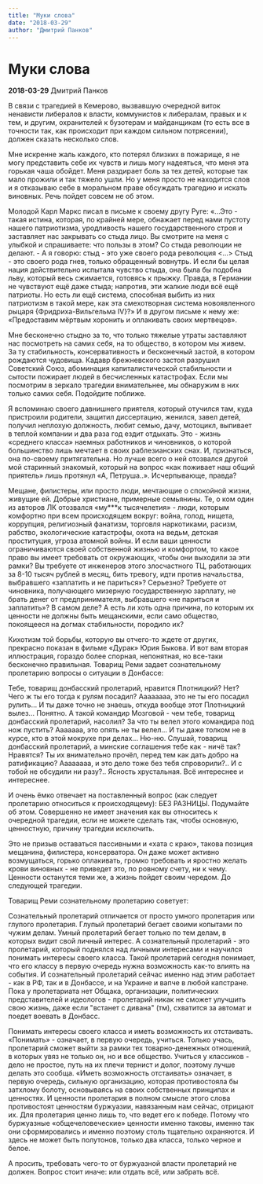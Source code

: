 ```yaml
---
title: "Муки слова"
date: "2018-03-29"
author: "Дмитрий Панков"
---
```


# Муки слова

**2018-03-29** Дмитрий Панков

В связи с трагедией в Кемерово, вызвавшую очередной виток ненависти либералов к власти, коммунистов к либералам, правых и к тем, и другим, охранителей к бузотерам и майданщикам (то есть все в точности так, как происходит при каждом сильном потрясении), должен сказать несколько слов.

Мне искренне жаль каждого, кто потерял близких в пожарище, я не могу представить себе их чувств и лишь могу надеяться, что меня эта горькая чаша обойдет. Меня раздирает боль за тех детей, которые так мало прожили и так тяжело ушли. Но у меня просто не находится слов и я отказываю себе в моральном праве обсуждать трагедию и искать виновных. Речь пойдет совсем не об этом.

Молодой Карл Маркс писал в письме к своему другу Руге: «...Это - такая истина, которая, по крайней мере, обнажает перед нами пустоту нашего патриотизма, уродливость нашего государственного строя и заставляет нас закрывать со стыда лицо. Вы смотрите на меня с улыбкой и спрашиваете: что пользы в этом? Со стыда революции не делают. - А я говорю: стыд - это уже своего рода революция <...> Стыд - это своего рода гнев, только обращенный вовнутрь. И если бы целая нация действительно испытала чувство стыда, она была бы подобна льву, который весь сжимается, готовясь к прыжку. Правда, в Германии не чувствуют ещё даже стыда; напротив, эти жалкие люди всё ещё патриоты. Но есть ли ещё система, способная выбить из них патриотизм в такой мере, как эта смехотворная система новоявленного рыцаря {Фридриха-Вильгельма IV}?» И в другом письме к нему же: «Предоставим мёртвым хоронить и оплакивать своих мертвецов».

Мне бесконечно стыдно за то, что только тяжелые утраты заставляют нас посмотреть на самих себя, на то общество, в котором мы живем. За ту стабильность, консервативность и бесконечный застой, в котором рождаются чудовища. Кадавр брежневского застоя разрушил Советский Союз, абоминация капиталистической стабильности и сытости пожирает людей в бесчисленных катастрофах. Если мы посмотрим в зеркало трагедии внимательнее, мы обнаружим в них только самих себя. Подойдите поближе.

Я вспоминаю своего давнишнего приятеля, который отучился там, куда пристроили родители, защитил диссертацию, женился, завел детей, получил неплохую должность, любит семью, дачу, мотоцикл, выпивает в теплой компании и два раза год ездит отдыхать. Это - жизнь «среднего класса» наемных работников и чиновников, о которой большинство лишь мечтает в своих раблезианских снах. И, признаться, она по-своему притягательна. Но лучше всего о ней отозвался другой мой старинный знакомый, который на вопрос «как поживает наш общий приятель» лишь протянул «А, Петруша..». Исчерпывающе, правда?

Мещане, филистеры, или просто люди, мечтающие о спокойной жизни, живущие ей. Добрые христиане, примерные семьянины. Те, о ком один из авторов ЛК отозвался «му***к тысячелетия» - люди, которым комфортно при всем происходящем вокруг: война, голод, нищета, коррупция, религиозный фанатизм, торговля наркотиками, расизм, рабство, экологические катастрофы, охота на ведьм, детская проституция, угроза атомной войны. И если ваши ценности ограничиваются своей собственной жизнью и комфортом, то какое право вы имеет требовать от окружающих, чтобы они выходили за эти рамки? Вы требуете от инженеров этого злосчастного ТЦ, работающих за 8-10 тысяч рублей в месяц, бить тревогу, идти против начальства, выбравшего «заплатить и не париться»? Серьезно? Требуете от чиновника, получающего мизерную государственную зарплату, не брать денег от предпринимателя, выбравшего «не париться и заплатить»? В самом деле? А есть ли хоть одна причина, по которым их ценности не должны быть мещанскими, если само общество, покоящееся на догмах стабильности, породило их?

Кихотизм той борьбы, которую вы отчего-то ждете от других, прекрасно показан в фильме «Дурак» Юрия Быкова. И вот вам вторая иллюстрация, гораздо более спорная, непонятная, но все-таки бесконечно правильная. Товарищ Реми задает сознательному пролетарию вопросы о ситуации в Донбассе:

Тебе, товарищ донбасский пролетарий, нравится Плотницкий? Нет? Чего ж ты его тогда к рулям посадил? Аааааааа, это не ты его посадил рулить... И ты даже точно не знаешь, откуда вообще этот Плотницкий вылез... Понятно. А такой командир Мозговой - чем тебе, товарищ донбасский пролетарий, насолил? За что ты велел этого командира под нож пустить? Ааааааа, это опять не ты велел... И ты даже толком не в курсе, кто в этой мокрухе при делах... Ню-ню. Слушай, товарищ донбасский пролетарий, а минские соглашения тебе как - ничё так? Нравятся? Ты их внимательно прочёл, перед тем как дать добро на ратификацию? Аааааааа, и это дело тоже без тебя спроворили?.. И с тобой не обсудили ни разу?.. Ясность хрустальная. Всё интереснее и интереснее.

И очень ёмко отвечает на поставленный вопрос (как следует пролетарию относиться к происходящему): БЕЗ РАЗНИЦЫ. Подумайте об этом. Совершенно не имеет значения как вы относитесь к очередной трагедии, если не можете сделать так, чтобы основную, ценностную, причину трагедии исключить.

Это не призыв оставаться пассивными и «хата с краю», такова позиция мещанина, филистера, консерватора. Он даже может активно возмущаться, горько оплакивать, громко требовать и яростно желать крови виновных - не приведет это, по ровному счету, ни к чему. Ценности останутся теми же, а жизнь пойдет своим чередом. До следующей трагедии.

Товарищ Реми сознательному пролетарию советует:

Сознательный пролетарий отличается от просто умного пролетария или глупого пролетария. Глупый пролетарий бегает своими копытами по чужим делам. Умный пролетарий бегает только по тем делам, в которых видит свой личный интерес. А сознательный пролетарий - это пролетарий, который поднялся над личными интересами и научился понимать интересы своего класса. Такой пролетарий сегодня понимает, что его классу в первую очередь нужна возможность как-то влиять на события. И сознательный пролетарий сейчас именно над этим работает - как в РФ, так и в Донбассе, и на Украине и вапче в любой капстране. Пока у пролетариата нет Общака, организации, политических представителей и идеологов - пролетарий никак не сможет улучшить свою жизнь, даже если "встанет с дивана" (тм), схватится за автомат и поедет воевать в Донбасс.

Понимать интересы своего класса и иметь возможность их отстаивать. «Понимать» - означает, в первую очередь, учиться. Только учась, пролетарий сможет выйти за рамки тех товарно-денежных отношений, в которых увяз не только он, но и все общество. Учиться у классиков - дело не простое, путь на их плечи тернист и долог, поэтому лучше делать это сообща. «Иметь возможность отстаивать» означает, в первую очередь, сильную организацию, которая противостояла бы затхлому болоту, основываясь на своих собственных принципах и ценностях. И ценности пролетария в полном смысле этого слова противостоят ценностям буржуазии, навязанным нам сейчас, отрицают их. Для пролетария ценно лишь то, что ведет его к победе. Потому что буржуазные «общечеловеческие» ценности именно таковы, именно так они сформировались и именно поэтому столь тщательно охраняются. И здесь не может быть полутонов, только два класса, только черное и белое.

А просить, требовать чего-то от буржуазной власти пролетарий не должен. Вопрос стоит иначе: или отдать всё, или забрать всё.
